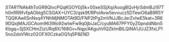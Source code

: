 $START$NAk4hToGR9QIvcPQqKGOYGj5k+00xeSSjXq/AoogBQvHjrSdmBJ/97Th0nfIR9fvfpAObtg5CSGAX+UYC3/qsk9f/RPoIAvw5evvucz5DTewO6aB9R5YTQQKAwIlSnNsq4YNhMjNMOTAt9D/FNP2tPg2mVNJJBcJerZvIwE5kat+3R69DQxjMAJGCAom963Wo92wIwFw9q0jbiJaC/cyuMA67PFY0yZ0pnddNbn5Kbgq+SjSXCHmZizURq8X/168Gv+Nqp/AKguhVIQZklmBILQiNA1JUJZ3fxLP15no2doVWcz02OFX0CzkaOQ1q5P8$END$